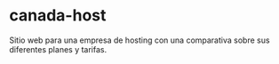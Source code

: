 # canada-host
Sitio web para una empresa de hosting con una comparativa sobre sus diferentes planes y tarifas.
